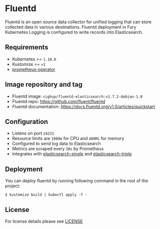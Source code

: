 # Fluentd

Fluentd is an open source data collector for unified logging that can store
collected data in various destinations. Fluentd deployment in Fury Kubernetes
Logging is configured to write records into Elasticsearch.

## Requirements

- Kubernetes >= `1.10.0`
- Kustomize >= `v1`
- [prometheus-operator](https://github.com/sighup-io/fury-kubernetes-monitoring/blob/master/prometheus-operator)


## Image repository and tag

* Fluentd image: `sighup/fluentd-elasticsearch:v1.7.2-debian-1.0`
* Fluentd repo: https://github.com/fluent/fluentd
* Fluentd documentation: https://docs.fluentd.org/v1.0/articles/quickstart


## Configuration

- Listens on port `24231`
- Resource limits are `1000m` for CPU and `400Mi` for memory
- Configured to send log data to Elasticsearch
- Metrics are scraped every `30s` by Prometheus
- Integrates with [elasticsearch-single](../elasticsearch-single) and
  [elasticsearch-triple](../elasticsearch-triple)


## Deployment

You can deploy fluentd by running following command in the root of the project:

```shell
$ kustomize build | kubectl apply -f -
```


## License

For license details please see [LICENSE](https://sighup.io/fury/license)

